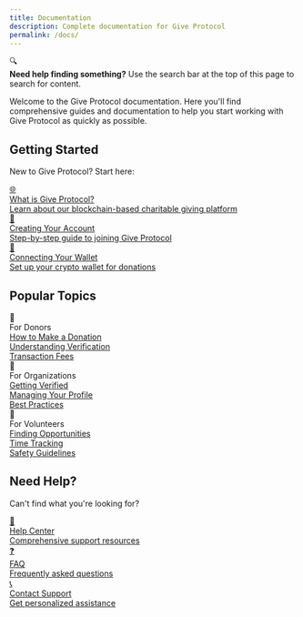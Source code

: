 ```yaml
---
title: Documentation
description: Complete documentation for Give Protocol
permalink: /docs/
---
```


<div class="search-callout">
  <div class="search-callout-icon">🔍</div>
  <div class="search-callout-content">
    <strong>Need help finding something?</strong> Use the search bar at the top of this page to search for content.
  </div>
</div>

<div class="content-section">
  <p>Welcome to the Give Protocol documentation. Here you'll find comprehensive guides and documentation to help you start working with Give Protocol as quickly as possible.</p>
</div>

<div class="content-section">
  <h2>Getting Started</h2>
  <p>New to Give Protocol? Start here:</p>
  <div class="guide-cards">
    <a href="{{ '/docs/introduction/what-is-give-protocol/' | relative_url }}" class="guide-card">
      <div class="card-icon">🌐</div>
      <div class="card-title">What is Give Protocol?</div>
      <div class="card-description">Learn about our blockchain-based charitable giving platform</div>
    </a>
    <a href="{{ '/docs/getting-started/creating-account/' | relative_url }}" class="guide-card">
      <div class="card-icon">👤</div>
      <div class="card-title">Creating Your Account</div>
      <div class="card-description">Step-by-step guide to joining Give Protocol</div>
    </a>
    <a href="{{ '/docs/getting-started/wallet-connection/' | relative_url }}" class="guide-card">
      <div class="card-icon">💼</div>
      <div class="card-title">Connecting Your Wallet</div>
      <div class="card-description">Set up your crypto wallet for donations</div>
    </a>
  </div>
</div>

<div class="content-section">
  <h2>Popular Topics</h2>

  <div class="guide-cards">
    <div class="guide-card">
      <div class="card-icon">💸</div>
      <div class="card-title">For Donors</div>
      <div class="card-description">
        <a href="{{ '/docs/user-guides/donors/' | relative_url }}">How to Make a Donation</a><br>
        <a href="{{ '/docs/platform-features/verification/' | relative_url }}">Understanding Verification</a><br>
        <a href="{{ '/docs/technical/fees/' | relative_url }}">Transaction Fees</a>
      </div>
    </div>
    <div class="guide-card">
      <div class="card-icon">🏢</div>
      <div class="card-title">For Organizations</div>
      <div class="card-description">
        <a href="{{ '/docs/user-guides/organizations/' | relative_url }}">Getting Verified</a><br>
        <a href="{{ '/docs/user-guides/organizations/' | relative_url }}">Managing Your Profile</a><br>
        <a href="{{ '/docs/safety-security/smart-giving/' | relative_url }}">Best Practices</a>
      </div>
    </div>
    <div class="guide-card">
      <div class="card-icon">🤝</div>
      <div class="card-title">For Volunteers</div>
      <div class="card-description">
        <a href="{{ '/docs/user-guides/volunteers/' | relative_url }}">Finding Opportunities</a><br>
        <a href="{{ '/docs/resources/time-tracking/' | relative_url }}">Time Tracking</a><br>
        <a href="{{ '/docs/safety-security/volunteer-safety/' | relative_url }}">Safety Guidelines</a>
      </div>
    </div>
  </div>
</div>

<div class="content-section">
  <h2>Need Help?</h2>
  <p>Can't find what you're looking for?</p>
  <div class="guide-cards">
    <a href="{{ '/docs/help-center/' | relative_url }}" class="guide-card">
      <div class="card-icon">🎯</div>
      <div class="card-title">Help Center</div>
      <div class="card-description">Comprehensive support resources</div>
    </a>
    <a href="{{ '/docs/help-center/faq/' | relative_url }}" class="guide-card">
      <div class="card-icon">❓</div>
      <div class="card-title">FAQ</div>
      <div class="card-description">Frequently asked questions</div>
    </a>
    <a href="{{ '/docs/help-center/need-help/' | relative_url }}" class="guide-card">
      <div class="card-icon">📞</div>
      <div class="card-title">Contact Support</div>
      <div class="card-description">Get personalized assistance</div>
    </a>
  </div>
</div>
